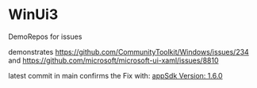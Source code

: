 # WinUi3
DemoRepos for issues

demonstrates https://github.com/CommunityToolkit/Windows/issues/234 and
 https://github.com/microsoft/microsoft-ui-xaml/issues/8810

latest commit in main confirms the Fix with:
[appSdk Version: 1.6.0](https://learn.microsoft.com/en-us/windows/apps/windows-app-sdk/stable-channel#version-16)


